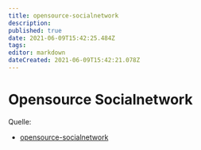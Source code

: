 ```yaml
---
title: opensource-socialnetwork
description: 
published: true
date: 2021-06-09T15:42:25.484Z
tags: 
editor: markdown
dateCreated: 2021-06-09T15:42:21.078Z
---
```


# Opensource Socialnetwork

Quelle:

* [opensource-socialnetwork](https://www.opensource-socialnetwork.org/)